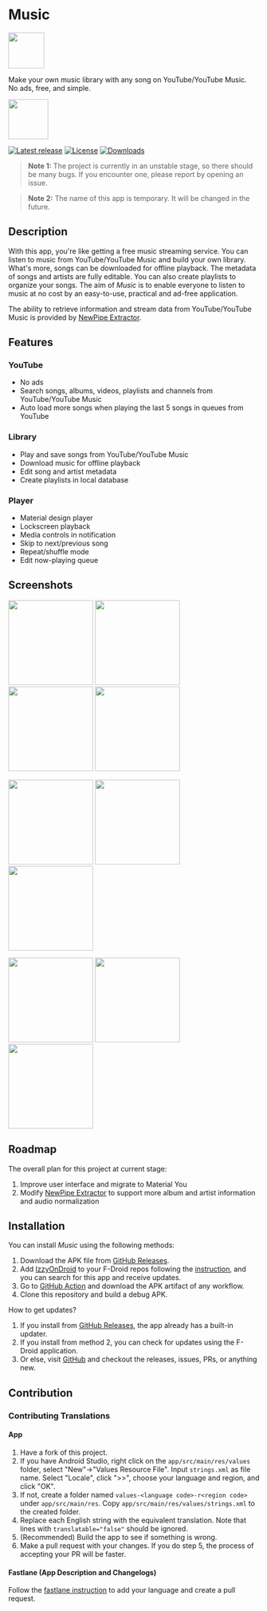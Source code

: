 # Music

<img src="https://raw.githubusercontent.com/z-huang/music/dev/app/src/main/res/mipmap-xxxhdpi/ic_launcher_round.png" height="72">

Make your own music library with any song on YouTube/YouTube Music.  
No ads, free, and simple.

[<img src="https://gitlab.com/IzzyOnDroid/repo/-/raw/master/assets/IzzyOnDroid.png" height="80">](https://apt.izzysoft.de/fdroid/index/apk/com.zionhuang.music)

[![Latest release](https://img.shields.io/github/v/release/z-huang/music?include_prereleases)](https://github.com/z-huang/music/releases)
[![License](https://img.shields.io/github/license/z-huang/music)](https://www.gnu.org/licenses/gpl-3.0)
[![Downloads](https://img.shields.io/github/downloads/z-huang/music/total)](https://github.com/z-huang/music/releases)

> **Note 1:** The project is currently in an unstable stage, so there should be many bugs. If you encounter one, please report by opening an issue.

> **Note 2:** The name of this app is temporary. It will be changed in the future.

## Description

With this app, you're like getting a free music streaming service. You can listen to music from YouTube/YouTube Music and build your own library. What's more, songs can be downloaded for offline playback. The metadata of songs and artists are fully editable. You can also create playlists to organize your songs. The aim of _Music_ is to enable everyone to listen to music at no cost by an easy-to-use, practical and ad-free application.

The ability to retrieve information and stream data from YouTube/YouTube Music is provided by [NewPipe Extractor](https://github.com/TeamNewPipe/NewPipeExtractor).

## Features

### YouTube

- No ads
- Search songs, albums, videos, playlists and channels from YouTube/YouTube Music
- Auto load more songs when playing the last 5 songs in queues from YouTube

### Library

- Play and save songs from YouTube/YouTube Music
- Download music for offline playback
- Edit song and artist metadata
- Create playlists in local database

### Player

- Material design player
- Lockscreen playback
- Media controls in notification
- Skip to next/previous song
- Repeat/shuffle mode
- Edit now-playing queue

## Screenshots

<p float="left">
  <img src="https://raw.githubusercontent.com/z-huang/music/master/screenshots/main.jpg" width="170" />
  <img src="https://raw.githubusercontent.com/z-huang/music/master/screenshots/artists.jpg" width="170" />
  <img src="https://raw.githubusercontent.com/z-huang/music/master/screenshots/playlists.jpg" width="170" />
  <img src="https://raw.githubusercontent.com/z-huang/music/master/screenshots/explore.jpg" width="170" />
</p>
<p float="left">
  <img src="https://raw.githubusercontent.com/z-huang/music/master/screenshots/player.jpg" width="170" />
  <img src="https://raw.githubusercontent.com/z-huang/music/master/screenshots/notification.jpg" width="170" />
  <img src="https://raw.githubusercontent.com/z-huang/music/master/screenshots/now playing queue.jpg" width="170" />
</p>
<p float="left">
  <img src="https://raw.githubusercontent.com/z-huang/music/master/screenshots/search.jpg" width="170" />
  <img src="https://raw.githubusercontent.com/z-huang/music/master/screenshots/search results.jpg" width="170" />
  <img src="https://raw.githubusercontent.com/z-huang/music/master/screenshots/settings.jpg" width="170" />
</p>

## Roadmap

The overall plan for this project at current stage:
1. Improve user interface and migrate to Material You
2. Modify [NewPipe Extractor](https://github.com/TeamNewPipe/NewPipeExtractor) to support more album and artist information and audio normalization

## Installation

You can install _Music_ using the following methods:

1. Download the APK file from [GitHub Releases](https://github.com/z-huang/music/releases).
2. Add [IzzyOnDroid](https://apt.izzysoft.de/fdroid/index/apk/com.zionhuang.music) to your F-Droid repos following the [instruction](https://apt.izzysoft.de/fdroid/index/info), and you can search for this app and receive updates.
3. Go to [GitHub Action](https://github.com/z-huang/music/actions) and download the APK artifact of any workflow.
4. Clone this repository and build a debug APK.

How to get updates?

1. If you install from [GitHub Releases](https://github.com/z-huang/music/releases), the app already has a built-in updater.
2. If you install from method 2, you can check for updates using the F-Droid application.
3. Or else, visit [GitHub](https://github.com/z-huang/music) and checkout the releases, issues, PRs, or anything new.

## Contribution

### Contributing Translations

#### App

1. Have a fork of this project.
2. If you have Android Studio, right click on the `app/src/main/res/values` folder, select "New"->"Values Resource File". Input `strings.xml` as file name. Select "Locale", click ">>", choose your language and region, and click "OK".
3. If not, create a folder named `values-<language code>-r<region code>` under `app/src/main/res`. Copy `app/src/main/res/values/strings.xml` to the created folder.
4. Replace each English string with the equivalent translation. Note that lines with `translatable="false"` should be ignored.
5. (Recommended) Build the app to see if something is wrong.
6. Make a pull request with your changes. If you do step 5, the process of accepting your PR will be faster.

#### Fastlane (App Description and Changelogs)

Follow the [fastlane instruction](https://gitlab.com/-/snippets/1895688) to add your language and create a pull request.